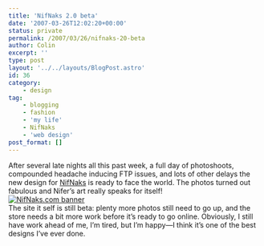 ```yaml
---
title: 'NifNaks 2.0 beta'
date: '2007-03-26T12:02:20+00:00'
status: private
permalink: /2007/03/26/nifnaks-20-beta
author: Colin
excerpt: ''
type: post
layout: '../../layouts/BlogPost.astro'
id: 36
category:
    - design
tag:
    - blogging
    - fashion
    - 'my life'
    - NifNaks
    - 'web design'
post_format: []
---
```

After several late nights all this past week, a full day of photoshoots, compounded headache inducing FTP issues, and lots of other delays the new design for [NifNaks](https://nifnaks.com "NifNaks Creations") is ready to face the world. The photos turned out fabulous and Nifer’s art really speaks for itself!  
[![NifNaks.com banner](https://catcubed.com/images/nifnaks-banner.gif)](https://nifnaks.com "NifNaks Creations")  
The site it self is still beta: plenty more photos still need to go up, and the store needs a bit more work before it’s ready to go online. Obviously, I still have work ahead of me, I’m tired, but I’m happy—I think it’s one of the best designs I’ve ever done.